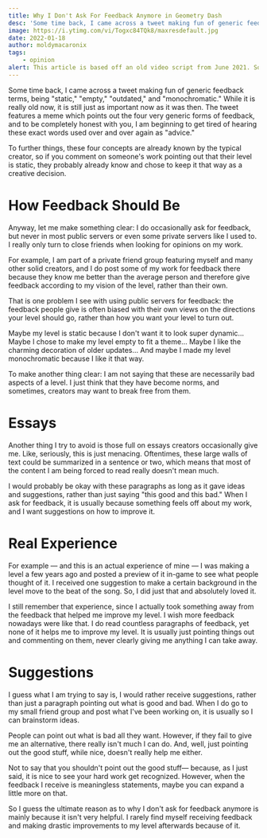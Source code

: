 ```yaml
---
title: Why I Don't Ask For Feedback Anymore in Geometry Dash
desc: 'Some time back, I came across a tweet making fun of generic feedback terms, being "static," "empty," "outdated," and "monochromatic."'
image: https://i.ytimg.com/vi/Togxc84TQk8/maxresdefault.jpg
date: 2022-01-18
author: moldymacaronix
tags:
    - opinion
alert: This article is based off an old video script from June 2021. Some opinions may no longer reflect the views of the author.
---
```


Some time back, I came across a tweet making fun of generic feedback terms, being "static," "empty," "outdated," and "monochromatic." While it is really old now, it is still just as important now as it was then. The tweet features a meme which points out the four very generic forms of feedback, and to be completely honest with you, I am beginning to get tired of hearing these exact words used over and over again as "advice."

To further things, these four concepts are already known by the typical creator, so if you comment on someone's work pointing out that their level is static, they probably already know and chose to keep it that way as a creative decision.

# How Feedback Should Be

Anyway, let me make something clear: I do occasionally ask for feedback, but never in most public servers or even some private servers like I used to. I really only turn to close friends when looking for opinions on my work.

For example, I am part of a private friend group featuring myself and many other solid creators, and I do post some of my work for feedback there because they know me better than the average person and therefore give feedback according to my vision of the level, rather than their own.

That is one problem I see with using public servers for feedback: the feedback people give is often biased with their own views on the directions your level should go, rather than how you want your level to turn out.

Maybe my level is static because I don't want it to look super dynamic… Maybe I chose to make my level empty to fit a theme… Maybe I like the charming decoration of older updates… And maybe I made my level monochromatic because I like it that way.

To make another thing clear: I am not saying that these are necessarily bad aspects of a level. I just think that they have become norms, and sometimes, creators may want to break free from them.

# Essays

Another thing I try to avoid is those full on essays creators occasionally give me. Like, seriously, this is just menacing. Oftentimes, these large walls of text could be summarized in a sentence or two, which means that most of the content I am being forced to read really doesn't mean much.

I would probably be okay with these paragraphs as long as it gave ideas and suggestions, rather than just saying "this good and this bad." When I ask for feedback, it is usually because something feels off about my work, and I want suggestions on how to improve it.

# Real Experience

For example — and this is an actual experience of mine — I was making a level a few years ago and posted a preview of it in-game to see what people thought of it. I received one suggestion to make a certain background in the level move to the beat of the song. So, I did just that and absolutely loved it.

I still remember that experience, since I actually took something away from the feedback that helped me improve my level. I wish more feedback nowadays were like that. I do read countless paragraphs of feedback, yet none of it helps me to improve my level. It is usually just pointing things out and commenting on them, never clearly giving me anything I can take away.

# Suggestions

I guess what I am trying to say is, I would rather receive suggestions, rather than just a paragraph pointing out what is good and bad. When I do go to my small friend group and post what I've been working on, it is usually so I can brainstorm ideas.

People can point out what is bad all they want. However, if they fail to give me an alternative, there really isn't much I can do. And, well, just pointing out the good stuff, while nice, doesn't really help me either.

Not to say that you shouldn't point out the good stuff— because, as I just said, it is nice to see your hard work get recognized. However, when the feedback I receive is meaningless statements, maybe you can expand a little more on that.

So I guess the ultimate reason as to why I don't ask for feedback anymore is mainly because it isn't very helpful. I rarely find myself receiving feedback and making drastic improvements to my level afterwards because of it.
